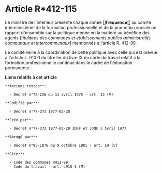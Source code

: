 # Article R*412-115

Le ministre de l'intérieur présente chaque année [**]fréquence[**] au comité interministériel de la formation professionnelle
et de la promotion sociale un rapport d'ensemble sur la politique menée en la matière au bénéfice des agents [*titulaires des
communes et établissements publics administratifs communaux et intercommunaux*] mentionnés à l'article R. 412-99.

Le comité veille à la coordination de cette politique avec celle qui est prévue à l'article L. 910-1 du titre Ier du livre IX
du code du travail relatif à la formation professionnelle continue dans le cadre de l'éducation permanente.

**Liens relatifs à cet article**

	**Anciens textes**:

	  - Décret n°75-236 du 11 avril 1975 - art. 13 (V)

	**Codifié par**:

	  - Décret n°77-373 1977-03-28

	**Créé par**:

	  - Décret n°77-373 1977-03-28 JORF et JONC 5 Avril 1977

	**Abrogé par**:

	  - Décret n°85-1076 du 9 octobre 1985 - art. 19 (V)

	**Cite**:

	  - Code des communes R412-99
	  - Code du travail - art. L910-1 (M)
